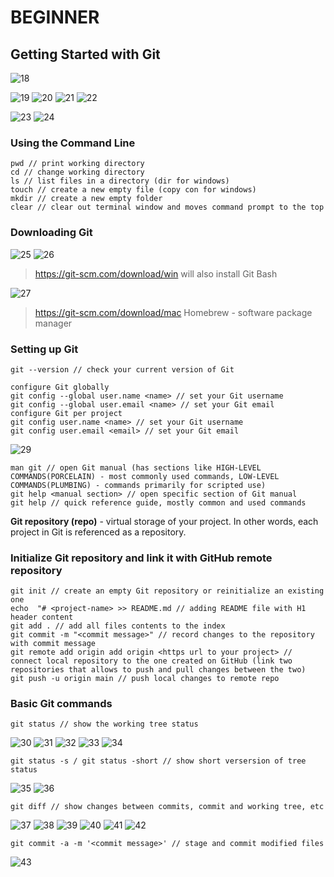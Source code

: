 # **BEGINNER**

## **Getting Started with Git**

![18](imgs/18.png)

![19](imgs/19.png)
![20](imgs/20.png)
![21](imgs/21.png)
![22](imgs/22.png)

![23](imgs/23.png)
![24](imgs/24.png)

### Using the Command Line

```
pwd // print working directory
cd // change working directory
ls // list files in a directory (dir for windows)
touch // create a new empty file (copy con for windows)
mkdir // create a new empty folder
clear // clear out terminal window and moves command prompt to the top
```

### Downloading Git

![25](imgs/25.png)
![26](imgs/26.png)

> https://git-scm.com/download/win
> will also install Git Bash

![27](imgs/27.png)

> https://git-scm.com/download/mac
> Homebrew - software package manager

### Setting up Git

```
git --version // check your current version of Git

configure Git globally
git config --global user.name <name> // set your Git username
git config --global user.email <name> // set your Git email
configure Git per project
git config user.name <name> // set your Git username
git config user.email <email> // set your Git email
```

![29](imgs/29.png)

```
man git // open Git manual (has sections like HIGH-LEVEL COMMANDS(PORCELAIN) - most commonly used commands, LOW-LEVEL COMMANDS(PLUMBING) - commands primarily for scripted use)
git help <manual section> // open specific section of Git manual
git help // quick reference guide, mostly common and used commands
```

**Git repository (repo)** - virtual storage of your project. In other words, each project in Git is referenced as a repository.

### Initialize Git repository and link it with GitHub remote repository

```
git init // create an empty Git repository or reinitialize an existing one
echo  "# <project-name> >> README.md // adding README file with H1 header content
git add . // add all files contents to the index
git commit -m "<commit message>" // record changes to the repository with commit message
git remote add origin add origin <https url to your project> // connect local repository to the one created on GitHub (link two repositories that allows to push and pull changes between the two)
git push -u origin main // push local changes to remote repo
```

### Basic Git commands

```
git status // show the working tree status
```

![30](imgs/30.png)
![31](imgs/31.png)
![32](imgs/32.png)
![33](imgs/33.png)
![34](imgs/34.png)

```
git status -s / git status -short // show short versersion of tree status
```

![35](imgs/35.png)
![36](imgs/36.png)

```
git diff // show changes between commits, commit and working tree, etc
```

![37](imgs/37.png)
![38](imgs/38.png)
![39](imgs/39.png)
![40](imgs/40.png)
![41](imgs/41.png)
![42](imgs/42.png)

```
git commit -a -m '<commit message>' // stage and commit modified files
```

![43](imgs/43.png)
